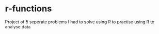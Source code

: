# r-functions
Project of 5 seperate problems I had to solve using R to practise using R to analyse data

